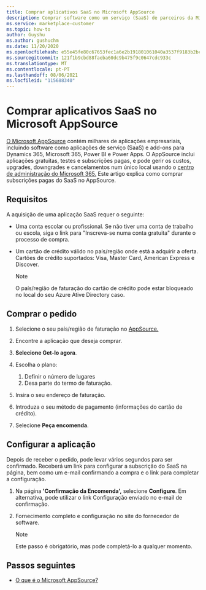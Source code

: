 ```yaml
---
title: Comprar aplicativos SaaS no Microsoft AppSource
description: Comprar software como um serviço (SaaS) de parceiros da Microsoft no Microsoft AppSource.
ms.service: marketplace-customer
ms.topic: how-to
author: Guyshu
ms.author: gushuchm
ms.date: 11/20/2020
ms.openlocfilehash: e55e45fe80c67653fec1a6e2b191801061040a3537f9183b2bc8c8824b0c6252
ms.sourcegitcommit: 121f1b9cbd88faeba60dc9b475f9c0647cdc933c
ms.translationtype: MT
ms.contentlocale: pt-PT
ms.lasthandoff: 08/06/2021
ms.locfileid: "115688340"
---
```

# <a name="purchase-saas-apps-on-microsoft-appsource"></a>Comprar aplicativos SaaS no Microsoft AppSource

[O Microsoft AppSource](https://appsource.microsoft.com/) contém milhares de aplicações empresariais, incluindo software como aplicações de serviço (SaaS) e add-ons para Dynamics 365, Microsoft 365, Power BI e Power Apps. O AppSource inclui aplicações gratuitas, testes e subscrições pagas, e pode gerir os custos, upgrades, downgrades e cancelamentos num único local usando o [centro de administração do Microsoft 365.](/microsoft-365/admin/admin-overview/about-the-admin-center) Este artigo explica como comprar subscrições pagas do SaaS no AppSource.

## <a name="requirements"></a>Requisitos

A aquisição de uma aplicação SaaS requer o seguinte:

- Uma conta escolar ou profissional. Se não tiver uma conta de trabalho ou escola, siga o link para "Inscreva-se numa conta gratuita" durante o processo de compra.

- Um cartão de crédito válido no país/região onde está a adquirir a oferta. Cartões de crédito suportados: Visa, Master Card, American Express e Discover.

    > [!Note]
    > O país/região de faturação do cartão de crédito pode estar bloqueado no local do seu Azure Ative Directory caso.

## <a name="purchase-the-application"></a>Comprar o pedido

1. Selecione o seu país/região de faturação no [AppSource.](https://appsource.microsoft.com/)
1. Encontre a aplicação que deseja comprar.
1. **Selecione Get-lo agora**.
1. Escolha o plano:

    1. Definir o número de lugares
    1. Desa parte do termo de faturação.

1. Insira o seu endereço de faturação.
1. Introduza o seu método de pagamento (informações do cartão de crédito).
1. Selecione **Peça encomenda**.

## <a name="configure-the-application"></a>Configurar a aplicação

Depois de receber o pedido, pode levar vários segundos para ser confirmado. Receberá um link para configurar a subscrição do SaaS na página, bem como um e-mail confirmando a compra e o link para completar a configuração.

1. Na página **'Confirmação da Encomenda',** selecione **Configure**. Em alternativa, pode utilizar o link Configuração enviado no e-mail de confirmação.
1. Fornecimento completo e configuração no site do fornecedor de software.

    > [!Note]
    > Este passo é obrigatório, mas pode completá-lo a qualquer momento.

## <a name="next-steps"></a>Passos seguintes

- [O que é o Microsoft AppSource?](appsource-overview.md)
